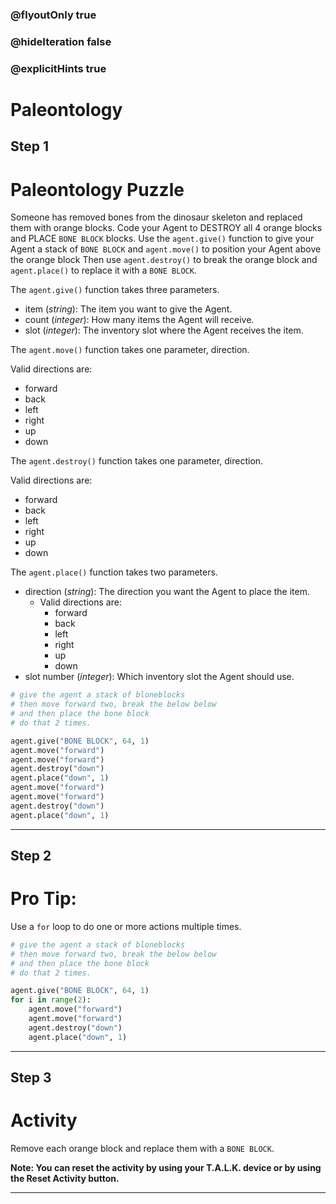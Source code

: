 ### @flyoutOnly true
### @hideIteration false
### @explicitHints true

# Paleontology

## Step 1
# Paleontology Puzzle

Someone has removed bones from the dinosaur skeleton and replaced them with orange blocks. Code your Agent to DESTROY all 4 orange blocks and PLACE `BONE BLOCK` blocks. Use the `agent.give()` function to give your Agent a stack of `BONE BLOCK` and `agent.move()` to position your Agent above the orange block Then use `agent.destroy()` to break the orange block and `agent.place()` to replace it with a `BONE BLOCK`.

The `agent.give()` function takes three parameters.  

- item (*string*): The item you want to give the Agent.
- count (*integer*): How many items the Agent will receive.
- slot (*integer*): The inventory slot where the Agent receives the item.

The `agent.move()` function takes one parameter, direction.

Valid directions are: 
- forward
- back
- left
- right
- up
- down

The `agent.destroy()` function takes one parameter, direction.

Valid directions are: 
- forward
- back
- left
- right
- up
- down

The `agent.place()` function takes two parameters.  

- direction (*string*): The direction you want the Agent to place the item.
    - Valid directions are: 
        - forward
        - back
        - left
        - right
        - up
        - down
- slot number (*integer*): Which inventory slot the Agent should use.

```python
# give the agent a stack of bloneblocks
# then move forward two, break the below below
# and then place the bone block
# do that 2 times.

agent.give("BONE BLOCK", 64, 1)
agent.move("forward")
agent.move("forward")
agent.destroy("down")
agent.place("down", 1)
agent.move("forward")
agent.move("forward")
agent.destroy("down")
agent.place("down", 1)
```

---

## Step 2
# Pro Tip:

Use a `for` loop to do one or more actions multiple times.

```python
# give the agent a stack of bloneblocks
# then move forward two, break the below below
# and then place the bone block
# do that 2 times.

agent.give("BONE BLOCK", 64, 1)
for i in range(2):
    agent.move("forward")
    agent.move("forward")
    agent.destroy("down")
    agent.place("down", 1)
```

---

## Step 3
# Activity

Remove each orange block and replace them with a `BONE BLOCK`.

**Note: You can reset the activity by using your T.A.L.K. device or by using the Reset Activity button.**



---

